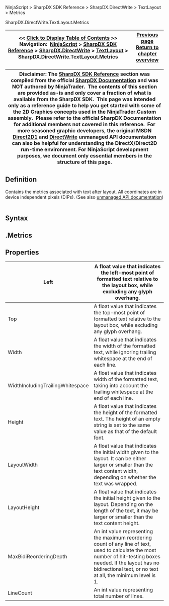 ﻿
NinjaScript > SharpDX SDK Reference > SharpDX.DirectWrite > TextLayout > Metrics

SharpDX.DirectWrite.TextLayout.Metrics

| << [Click to Display Table of Contents](sharpdx_directwrite_textlayout_metrics.md) >> **Navigation:**     [NinjaScript](ninjascript-1.md) > [SharpDX SDK Reference](sharpdx_sdk_reference-1.md) > [SharpDX.DirectWrite](sharpdx_directwrite-1.md) > [TextLayout](sharpdx_directwrite_textlayout-1.md) > SharpDX.DirectWrite.TextLayout.Metrics | [Previous page](sharpdx_directwrite_textlayout_maxwidth-1.md) [Return to chapter overview](sharpdx_directwrite_textlayout-1.md) |
| --- | --- |

| Disclaimer: The [SharpDX SDK Reference](sharpdx_sdk_reference-1.md) section was compiled from the official [SharpDX Documentation](http://sharpdx.org/) and was NOT authored by NinjaTrader.  The contents of this section are provided as-is and only cover a fraction of what is available from the SharpDX SDK.  This page was intended only as a reference guide to help you get started with some of the 2D Graphics concepts used in the NinjaTrader.Custom assembly.  Please refer to the official SharpDX Documentation for additional members not covered in this reference.  For more seasoned graphic developers, the original MSDN [Direct2D1](https://msdn.microsoft.com/en-us/library/windows/desktop/dd370990.aspx) and [DirectWrite](https://msdn.microsoft.com/en-us/library/windows/desktop/dd368038.aspx) unmanaged API documentation can also be helpful for understanding the DirectX/Direct2D run-time environment. For NinjaScript development purposes, we document only essential members in the structure of this page. |
| --- |

## Definition
Contains the metrics associated with text after layout. All coordinates are in device independent pixels (DIPs).
(See also [unmanaged API documentation](https://msdn.microsoft.com/en-us/library/dd368135.aspx))
 
## Syntax
## <TextLayout>.Metrics
## 
## Properties

| Left | A float value that indicates the left-most point of formatted text relative to the layout box, while excluding any glyph overhang. |
| --- | --- |
| Top | A float value that indicates the top-most point of formatted text relative to the layout box, while excluding any glyph overhang. |
| Width | A float value that indicates the width of the formatted text, while ignoring trailing whitespace at the end of each line. |
| WidthIncludingTrailingWhitespace | A float value that indicates width of the formatted text, taking into account the trailing whitespace at the end of each line. |
| Height | A float value that indicates the height of the formatted text. The height of an empty string is set to the same value as that of the default font. |
| LayoutWidth | A float value that indicates the initial width given to the layout. It can be either larger or smaller than the text content width, depending on whether the text was wrapped. |
| LayoutHeight | A float value that indicates the initial height given to the layout. Depending on the length of the text, it may be larger or smaller than the text content height. |
| MaxBidiReorderingDepth | An int value representing the maximum reordering count of any line of text, used to calculate the most number of hit-testing boxes needed. If the layout has no bidirectional text, or no text at all, the minimum level is 1. |
| LineCount | An int value representing total number of lines. |

